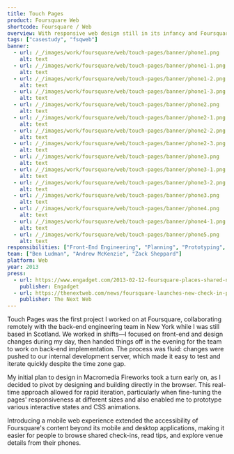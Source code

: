 ```yaml
---
title: Touch Pages
product: Foursquare Web
shortcode: Foursquare / Web
overview: With responsive web design still in its infancy and Foursquare's desktop site not optimised for the growing number of mobile users, Touch Pages offered a bridge. This mobile-friendly web layer ensured anyone without the app could seamlessly view shared content on their mobile phone while providing a clear path to installing or opening the app directly.
tags: ["casestudy", "fsqweb"]
banner:
  - url: /_/images/work/foursquare/web/touch-pages/banner/phone1.png
    alt: text
  - url: /_/images/work/foursquare/web/touch-pages/banner/phone1-1.png
    alt: text
  - url: /_/images/work/foursquare/web/touch-pages/banner/phone1-2.png
    alt: text
  - url: /_/images/work/foursquare/web/touch-pages/banner/phone1-3.png
    alt: text
  - url: /_/images/work/foursquare/web/touch-pages/banner/phone2.png
    alt: text
  - url: /_/images/work/foursquare/web/touch-pages/banner/phone2-1.png
    alt: text
  - url: /_/images/work/foursquare/web/touch-pages/banner/phone2-2.png
    alt: text
  - url: /_/images/work/foursquare/web/touch-pages/banner/phone2-3.png
    alt: text
  - url: /_/images/work/foursquare/web/touch-pages/banner/phone3.png
    alt: text
  - url: /_/images/work/foursquare/web/touch-pages/banner/phone3-1.png
    alt: text
  - url: /_/images/work/foursquare/web/touch-pages/banner/phone3-2.png
    alt: text
  - url: /_/images/work/foursquare/web/touch-pages/banner/phone3.png
    alt: text
  - url: /_/images/work/foursquare/web/touch-pages/banner/phone4.png
    alt: text
  - url: /_/images/work/foursquare/web/touch-pages/banner/phone4-1.png
    alt: text
  - url: /_/images/work/foursquare/web/touch-pages/banner/phone5.png
    alt: text
responsibilities: ["Front-End Engineering", "Planning", "Prototyping", "Sketching", "UI Design"]
team: ["Ben Ludman", "Andrew McKenzie", "Zack Sheppard"]
platform: Web
year: 2013
press:
  - url: https://www.engadget.com/2013-02-12-foursquare-places-shared-nonmembers.html
    publisher: Engadget
  - url: https://thenextweb.com/news/foursquare-launches-new-check-in-pages-for-mobile-web-users
    publisher: The Next Web
---
```


Touch Pages was the first project I worked on at Foursquare, collaborating remotely with the back-end engineering team in New York while I was still based in Scotland. We worked in shifts—I focused on front-end and design changes during my day, then handed things off in the evening for the team to work on back-end implementation. The process was fluid: changes were pushed to our internal development server, which made it easy to test and iterate quickly despite the time zone gap.

My initial plan to design in Macromedia Fireworks took a turn early on, as I decided to pivot by designing and building directly in the browser. This real-time approach allowed for rapid iteration, particularly when fine-tuning the pages' responsiveness at different sizes and also enabled me to prototype various interactive states and CSS animations.

Introducing a mobile web experience extended the accessibility of Foursquare's content beyond its mobile and desktop applications, making it easier for people to browse shared check-ins, read tips, and explore venue details from their phones.